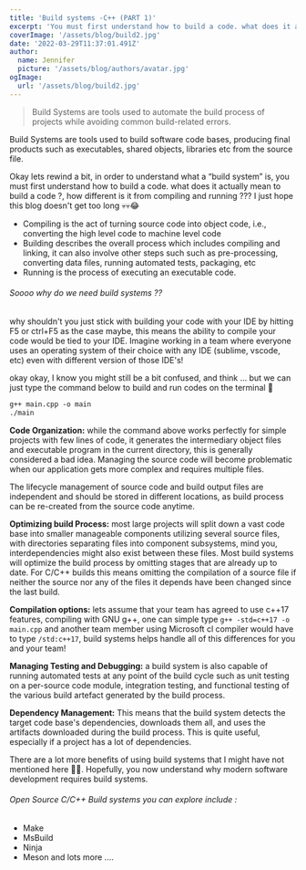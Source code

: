 ```yaml
---
title: 'Build systems -C++ (PART 1)'
excerpt: 'You must first understand how to build a code. what does it actually mean to build a code ?, how different is it from compiling and running ??? I just hope this blog dosent get too long 💀💀😂'
coverImage: '/assets/blog/build2.jpg'
date: '2022-03-29T11:37:01.491Z'
author:
  name: Jennifer
  picture: '/assets/blog/authors/avatar.jpg'
ogImage:
  url: '/assets/blog/build2.jpg'
---
```


> Build Systems are tools used to automate the build process of projects while avoiding common build-related errors.

Build Systems are tools used to build software code bases, producing final products such as executables, shared objects, libraries etc from the source file. 

Okay lets rewind a bit, in order to understand what a “build system” is, you must first understand how to build a code. what does it actually mean to build a code ?, how different is it from compiling and running ??? I just hope this blog doesn't get too long 💀💀😂

- Compiling is the act of turning source code into object code, i.e., converting the high level code to machine level code
- Building describes the overall process which includes compiling and linking, it can also involve other steps such such as pre-processing, converting data files, running automated tests, packaging, etc
- Running is the process of executing an executable code.

###### Soooo why do we need build systems ??
why shouldn't you just stick with building your code with your IDE by hitting F5 or ctrl+F5 as the case maybe, this means the ability to compile your code would be tied to your IDE. Imagine working in a team where everyone uses an operating system of their choice with any IDE (sublime, vscode, etc) even with different version of those IDE's!

okay okay, I know you might still be a bit confused, and think ... but we can just type the command below to build and run codes on the terminal 🤔
```markdown
g++ main.cpp -o main
./main
```

**Code Organization:** while the command above works perfectly for simple projects with few lines of code, it generates the intermediary object files and executable program in the current directory, this is generally considered a bad idea. Managing the source code will become problematic when our application gets more complex and requires multiple files.

The lifecycle management of source code and build output files are independent and should be stored in different locations, as build process can be re-created from the source code anytime.

**Optimizing build Process:** most large projects will split down a vast code base into smaller manageable components utilizing several source files, with directories separating files into component subsystems, mind you, interdependencies might also exist between these files. Most build systems will optimize the build process by omitting stages that are already up to date. For C/C++ builds this means omitting the compilation of a source file if neither the source nor any of the files it depends have been changed since the last build.

**Compilation options:** lets assume that your team has agreed to use c++17 features, compiling with GNU g++, one can simple type `g++ -std=c++17 -o main.cpp` and another team member using Microsoft cl compiler would have to type `/std:c++17`, build systems helps handle all of this differences for you and your team!

**Managing Testing and Debugging:** a build system is also capable of running automated tests at any point of the build cycle such as unit testing on a per-source code module, integration testing, and functional testing of the various build artefact generated by the build process.

**Dependency Management:** This means that the build system detects the target code base's dependencies, downloads them all, and uses the artifacts downloaded during the build process. This is quite useful, especially if a project has a lot of dependencies. 

There are a lot more benefits of using build systems that I might have not mentioned here 🤷‍♂️. Hopefully, you now understand why modern software development requires build systems.


###### Open Source C/C++ Build systems you can explore include :

- Make
- MsBuild
- Ninja
- Meson
 and lots more ....





